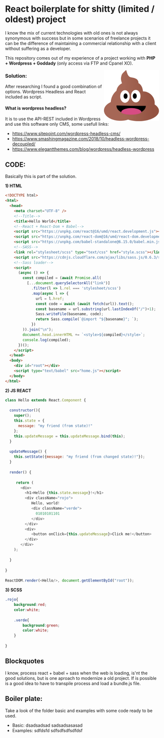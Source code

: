 # React boilerplate for shitty (limited / oldest) project

I know the mix of current technologies with old ones is not always synonymous with success but in some scenarios of freelance projects it can be the difference of maintaining a commercial relationship with a client without suffering as a developer.

This repository comes out of my experience of a project working with **PHP + Wordpress + Goddady** (only access via FTP and Cpanel XO).

<img src="https://github.com/damiancipolat/React-for-shitty-webs/blob/master/doc/popo2.png?raw=true" width="180px" align="right" />

### Solution:
After researching I found a good combination of options. Wordpress Headless and React included as script.

#### What is wordpress headless?
It is to use the API-REST included in Wordpress and use this software only CMS, some usefull links:

- https://www.sitepoint.com/wordpress-headless-cms/
- https://www.smashingmagazine.com/2018/10/headless-wordpress-decoupled/
- https://www.elegantthemes.com/blog/wordpress/headless-wordpress

## CODE:
Basically this is part of the solution.

**1) HTML**
```html
<!DOCTYPE html>
<html>
  <head>
    <meta charset="UTF-8" />
    <!--Title-->
    <title>Hello World</title>
    <!--React + React-Dom + Babel-->
    <script src="https://unpkg.com/react@16/umd/react.development.js"></script>
    <script src="https://unpkg.com/react-dom@16/umd/react-dom.development.js"></script>
    <script src="https://unpkg.com/babel-standalone@6.15.0/babel.min.js"></script>
    <!--SASS-->    
    <link rel="stylesheet/scss" type="text/css" href="style.scss"></link>
    <script src="https://cdnjs.cloudflare.com/ajax/libs/sass.js/0.6.3/sass.min.js"></script>
    <!--Sass loader-->
    <script>
      (async () => {
        const compiled = (await Promise.all(
          [...document.querySelectorAll("link")]
            .filter(l => l.rel === 'stylesheet/scss')
            .map(async l => {
              url = l.href;
              const code = await (await fetch(url)).text();
              const basename = url.substring(url.lastIndexOf("/")+1);
              Sass.writeFile(basename, code);
              return Sass.compile(`@import "${basename}"; `);
            })
        )).join("\n");
        document.head.innerHTML += `<style>${compiled}</style>`;
        console.log(compiled);
      })();
    </script>        
  </head>
  <body>
    <div id="root"></div>
    <script type="text/babel" src="home.js"></script>
  </body>
</html>
```

**2) JS REACT**
```javascript
class Hello extends React.Component {
    
  constructor(){
    super();
    this.state = {
      message: "my friend (from state)!"
    };
    this.updateMessage = this.updateMessage.bind(this);
  }

  updateMessage() {
    this.setState({message: "my friend (from changed state)!"});
  }
  
  render() {

     return (
       <div>
         <h1>Hello {this.state.message}!</h1>
         <div className="rojo">
            Hello, world!
            <div className="verde">
              01010101101
            </div>
         </div>
         <div>
            <button onClick={this.updateMessage}>Click me!</button>
         </div>
       </div>
    );

  }

}

ReactDOM.render(<Hello/>, document.getElementById("root"));
```

**3) SCSS**
```css
.rojo{
	background:red;
	color:white;

	.verde{
		background:green;
		color:white;
	}

}
```

## Blockquotes
I know, process react + babel + sass when the web is loading, is'nt the good solutions, but is one aproach to modernize a old project. If is possible is a good idea to have to transpile process and load a bundle.js file.

## Boiler plate:
Take a look of the folder basic and examples with some code ready to be used.

- Basic:
dsadsadsad sadsadsasasad
- Examples:
sdfdsfd sdfsdfsdfsdfdsf

